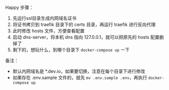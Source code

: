 Happy 步骤：

1. 先运行ssl目录生成内网域名证书
2. 将证书拷贝到 traefik 目录下的 certs 目录，再运行 traefik 进行反向代理
3. 此时修改 hosts 文件，方便查看配置
4. 启动 dns-server，将本机 dns 指向 127.0.0.1，就可以把原先的 hosts 配置删掉了
5. 剩下的，想玩什么，到哪个目录下 `docker-compose up` 一下

备注：
- 默认内网域名是 *.dev.io，如果要切换，注意在每个目录下进行修改
- 如果存在 .env.sample 文件的，就先 `mv .env.sample .env`，再执行 `docker-compose up`